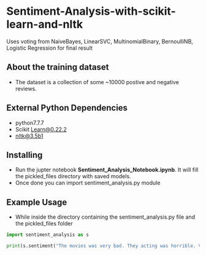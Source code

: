 # Sentiment-Analysis-with-scikit-learn-and-nltk
Uses voting from NaiveBayes, LinearSVC, MultinomialBinary, BernoulliNB, Logistic Regression for final result


## About the training dataset

- The dataset is a collection of some ~10000 postive and negative reviews.

## External Python Dependencies

- python7.7.7
- Scikit Learn@0.22.2
- nltk@3.5b1

## Installing

- Run the jupter notebook **Sentiment_Analysis_Notebook.ipynb**. It will fill the pickled_files directory with saved models.
- Once done you can import sentiment_analysis.py module

## Example Usage

- While inside the directory containing the sentiment_analysis.py file and the pickled_files folder

```python
import sentiment_analysis as s

print(s.sentiment("The movies was very bad. They acting was horrible. Very bad experience! 0/10!"))
```

